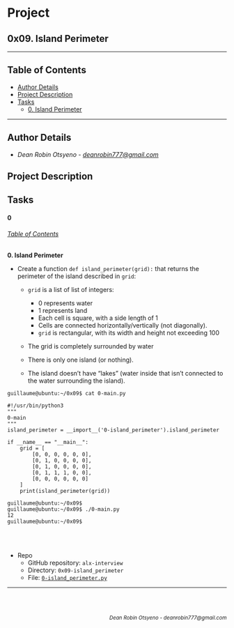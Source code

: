 # Project
## **0x09. Island Perimeter**
---
## Table of Contents
- [Author Details](#author-details)
- [Project Description](#project-description)
- [Tasks](#tasks)
	- [0. Island Perimeter](#0)
---
## Author Details
- *Dean Robin Otsyeno - deanrobin777@gmail.com*

## Project Description


## Tasks
#### 0
###### [Table of Contents](#table-of-contents)
**0. Island Perimeter**

- Create a function `def island_perimeter(grid):` that returns the perimeter of the island described in `grid`:


   - `grid` is a list of list of integers:


     - 0 represents water
     - 1 represents land
     - Each cell is square, with a side length of 1
     - Cells are connected horizontally/vertically (not diagonally). 
     - `grid` is rectangular, with its width and height not exceeding 100

   - The grid is completely surrounded by water
   - There is only one island (or nothing).
   - The island doesn’t have “lakes” (water inside that isn’t connected to the water surrounding the island).


```
guillaume@ubuntu:~/0x09$ cat 0-main.py

#!/usr/bin/python3
"""
0-main
"""
island_perimeter = __import__('0-island_perimeter').island_perimeter

if __name__ == "__main__":
    grid = [
        [0, 0, 0, 0, 0, 0],
        [0, 1, 0, 0, 0, 0],
        [0, 1, 0, 0, 0, 0],
        [0, 1, 1, 1, 0, 0],
        [0, 0, 0, 0, 0, 0]
    ]
    print(island_perimeter(grid))

guillaume@ubuntu:~/0x09$ 
guillaume@ubuntu:~/0x09$ ./0-main.py
12
guillaume@ubuntu:~/0x09$ 
```

<br></br>
- Repo
    - GitHub repository: `alx-interview`
    - Directory: `0x09-island_perimeter`
    - File: [`0-island_perimeter.py`](./0-island_perimeter.py)
---


<br></br>
<div align="right">
    <sub style="font-style: italic"> Dean Robin Otsyeno - deanrobin777@gmail.com</sub>
</div>
